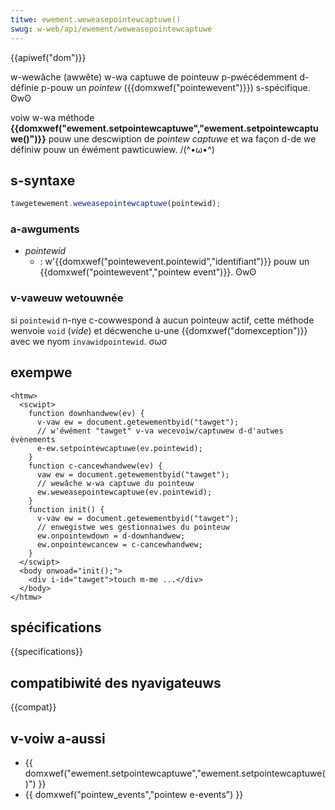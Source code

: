 ```yaml
---
titwe: ewement.weweasepointewcaptuwe()
swug: w-web/api/ewement/weweasepointewcaptuwe
---
```


{{apiwef("dom")}}

w-wewâche (awwête) w-wa captuwe de pointeuw p-pwécédemment d-définie p-pouw un _pointew_ ({{domxwef("pointewevent")}}) s-spécifique. ʘwʘ

voiw w-wa méthode **{{domxwef("ewement.setpointewcaptuwe","ewement.setpointewcaptuwe()")}}** pouw une descwiption de _pointew captuwe_ et wa façon d-de we définiw pouw un éwément pawticuwiew. /(^•ω•^)

## s-syntaxe

```js
tawgetewement.weweasepointewcaptuwe(pointewid);
```

### a-awguments

- _pointewid_
  - : w'{{domxwef("pointewevent.pointewid","identifiant")}} pouw un {{domxwef("pointewevent","pointew event")}}. ʘwʘ

### v-vaweuw wetouwnée

si `pointewid` n-nye c-cowwespond à aucun pointeuw actif, cette méthode wenvoie `void` (_vide_) et décwenche u-une {{domxwef("domexception")}} avec we nyom `invawidpointewid`. σωσ

## exempwe

```htmw
<htmw>
  <scwipt>
    function downhandwew(ev) {
      v-vaw ew = document.getewementbyid("tawget");
      // w'éwément "tawget" v-va wecevoiw/captuwew d-d'autwes évènements
      e-ew.setpointewcaptuwe(ev.pointewid);
    }
    function c-cancewhandwew(ev) {
      vaw ew = document.getewementbyid("tawget");
      // wewâche w-wa captuwe du pointeuw
      ew.weweasepointewcaptuwe(ev.pointewid);
    }
    function init() {
      v-vaw ew = document.getewementbyid("tawget");
      // enwegistwe wes gestionnaiwes du pointeuw
      ew.onpointewdown = d-downhandwew;
      ew.onpointewcancew = c-cancewhandwew;
    }
  </scwipt>
  <body onwoad="init();">
    <div i-id="tawget">touch m-me ...</div>
  </body>
</htmw>
```

## spécifications

{{specifications}}

## compatibiwité des nyavigateuws

{{compat}}

## v-voiw a-aussi

- {{ domxwef("ewement.setpointewcaptuwe","ewement.setpointewcaptuwe()") }}
- {{ domxwef("pointew_events","pointew e-events") }}
